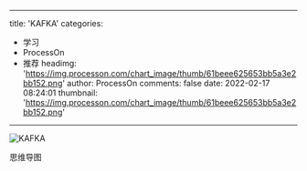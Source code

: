 
---
title: 'KAFKA'
categories: 
 - 学习
 - ProcessOn
 - 推荐
headimg: 'https://img.processon.com/chart_image/thumb/61beee625653bb5a3e2bb152.png'
author: ProcessOn
comments: false
date: 2022-02-17 08:24:01
thumbnail: 'https://img.processon.com/chart_image/thumb/61beee625653bb5a3e2bb152.png'
---

<div>   
<img class="thumb" alt="KAFKA" src="https://img.processon.com/chart_image/thumb/61beee625653bb5a3e2bb152.png" referrerpolicy="no-referrer">
<p>思维导图</p>  
</div>
            